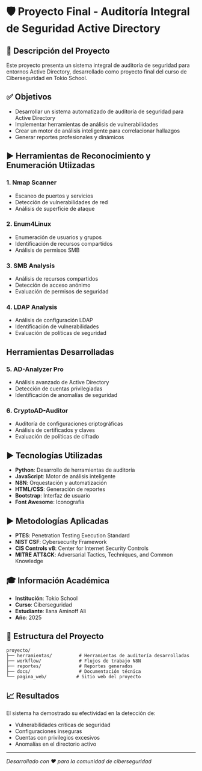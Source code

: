 # 🛡️ Proyecto Final - Auditoría Integral de Seguridad Active Directory

## 📜 Descripción del Proyecto

Este proyecto presenta un sistema integral de auditoría de seguridad para entornos Active Directory, desarrollado como proyecto final del curso de Ciberseguridad en Tokio School.

##  ✅ Objetivos

- Desarrollar un sistema automatizado de auditoría de seguridad para Active Directory
- Implementar herramientas de análisis de vulnerabilidades
- Crear un motor de análisis inteligente para correlacionar hallazgos
- Generar reportes profesionales y dinámicos

##  ▶️ Herramientas de Reconocimiento y Enumeración Utiizadas

### 1. **Nmap Scanner**
- Escaneo de puertos y servicios
- Detección de vulnerabilidades de red
- Análisis de superficie de ataque

### 2. **Enum4Linux**
- Enumeración de usuarios y grupos
- Identificación de recursos compartidos
- Análisis de permisos SMB

### 3. **SMB Analysis**
- Análisis de recursos compartidos
- Detección de acceso anónimo
- Evaluación de permisos de seguridad

### 4. **LDAP Analysis**
- Análisis de configuración LDAP
- Identificación de vulnerabilidades
- Evaluación de políticas de seguridad

##  Herramientas Desarrolladas

### 5. **AD-Analyzer Pro**
- Análisis avanzado de Active Directory
- Detección de cuentas privilegiadas
- Identificación de anomalías de seguridad

### 6. **CryptoAD-Auditor**
- Auditoría de configuraciones criptográficas
- Análisis de certificados y claves
- Evaluación de políticas de cifrado

##  ▶️ Tecnologías Utilizadas

- **Python**: Desarrollo de herramientas de auditoría
- **JavaScript**: Motor de análisis inteligente
- **N8N**: Orquestación y automatización
- **HTML/CSS**: Generación de reportes
- **Bootstrap**: Interfaz de usuario
- **Font Awesome**: Iconografía

## ▶️  Metodologías Aplicadas

- **PTES**: Penetration Testing Execution Standard
- **NIST CSF**: Cybersecurity Framework
- **CIS Controls v8**: Center for Internet Security Controls
- **MITRE ATT&CK**: Adversarial Tactics, Techniques, and Common Knowledge

## 🎓 Información Académica

- **Institución**: Tokio School
- **Curso**: Ciberseguridad
- **Estudiante**: Ilana Aminoff Ali
- **Año**: 2025

## 📁 Estructura del Proyecto

```
proyecto/
├── herramientas/          # Herramientas de auditoría desarrolladas
├── workflow/              # Flujos de trabajo N8N
├── reportes/              # Reportes generados
├── docs/                  # Documentación técnica
└── pagina_web/           # Sitio web del proyecto
```

## 📈 Resultados

El sistema ha demostrado su efectividad en la detección de:
- Vulnerabilidades críticas de seguridad
- Configuraciones inseguras
- Cuentas con privilegios excesivos
- Anomalías en el directorio activo


---

*Desarrollado con ❤️ para la comunidad de ciberseguridad*
